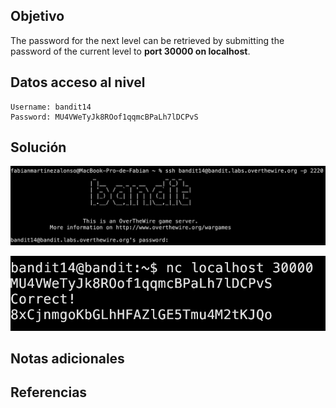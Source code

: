 ## Objetivo
The password for the next level can be retrieved by submitting the password of the current level to **port 30000 on localhost**.
## Datos  acceso al nivel
```
Username: bandit14
Password: MU4VWeTyJk8ROof1qqmcBPaLh7lDCPvS
```
## Solución
![RetoBandit14](../imagenes/Bandit14(1).png)

![RetoBandit14 (1)](../imagenes/Bandit14(2).png)
## Notas adicionales
## Referencias

